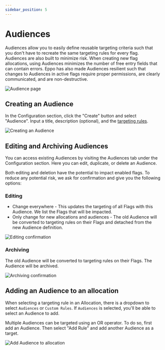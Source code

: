 ```yaml
---
sidebar_position: 5
---
```


# Audiences

Audiences allow you to easily define reusable targeting criteria such that you don't have to recreate the same targeting rules for every flag. Audiences are also built to minimize risk. When creating new flag allocations, using Audiences minimizes the number of free entry fields that can contain errors. Eppo has also made Audiences resilient such that changes to Audiences in active flags require proper permissions, are clearly communicated, and are non-destructive.

![Audience page](/img/feature-flagging/audiences/audience-overview.png)

## Creating an Audience
In the Configuration section, click the "Create" button and select "Audience". Input a title, description (optional), and the [targeting rules](/feature-flagging/targeting.md). 

![Creating an Audience](/img/feature-flagging/audiences/create-audience.png)

## Editing and Archiving Audiences
You can access existing Audiences by visiting the Audiences tab under the Configuration section. Here you can edit, duplicate, or delete an Audience.

Both editing and deletion have the potential to impact enabled flags. To reduce any potential risk, we ask for confirmation and give you the following options:

### Editing
* Change everywhere - This updates the targeting of all Flags with this Audience. We list the Flags that will be impacted.
* Only change for new allocations and audiences - The old Audience will be converted to targeting rules on their Flags and detached from the new Audience definition.

![Editing confirmation](/img/feature-flagging/audiences/audience-editing.png)

### Archiving
The old Audience will be converted to targeting rules on their Flags. The Audience will be archived.

![Archiving confirmation](/img/feature-flagging/audiences/audience-archive.png)

## Adding an Audience to an allocation

When selecting a targeting rule in an Allocation, there is a dropdown to select `Audiences` or `Custom Rules`. If `Audiences` is selected, you'll be able to select an Audience to add. 

Multiple Audiences can be targeted using an OR operator. To do so, first add an Audience. Then select "Add Rule" and add another Audience as a target.

![Add Audience to allocation](/img/feature-flagging/audiences/add-to-targeting.png)
